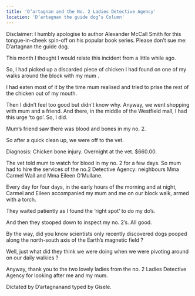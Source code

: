 ```yaml
---
title: 'D’artagnan and the No. 2 Ladies Detective Agency'
location: 'D’artagnan the guide dog’s Column'
---
```

Disclaimer: I humbly apologise to author Alexander McCall Smith for this tongue-in-cheek spin-off on his popular book series. Please don’t sue me: D’artagnan the guide dog.

This month I thought I would relate this incident from a little while ago.

So, I had picked up a discarded piece of chicken I had found on one of my walks around the block with my mum .

I had eaten most of it by the time mum realised and tried to prise the rest of the chicken out of my mouth.

Then I didn’t feel too good but didn’t know why. Anyway, we went shopping with mum and a friend. And there, in the middle of the Westfield mall, I had this urge ‘to go’. So, I did.

Mum’s friend saw there was blood and bones in my no. 2.

So after a quick clean up, we were off to the vet.

Diagnosis: Chicken bone injury. Overnight at the vet. $660.00.

The vet told mum to watch for blood in my no. 2 for a few days. So mum had to hire the services of the no.2 Detective Agency: neighbours Mma Carmel Wall and Mma Eileen O’Mullane.

Every day for four days, in the early hours of the morning and at night, Carmel and Eileen accompanied my mum and me on our block walk, armed with a torch.

They waited patiently as I found the ‘right spot’ to do my do’s.

And then they stooped down to inspect my no. 2’s. All good.

 By the way, did you know scientists only recently discovered dogs pooped along the north-south axis of the Earth’s magnetic field ?

Well, just what did they think we were doing when we were pivoting around on our daily walkies ?

Anyway, thank you to the two lovely ladies from the no. 2 Ladies Detective Agency for looking after me and my mum.

Dictated by D’artagnanand typed by Gisele.